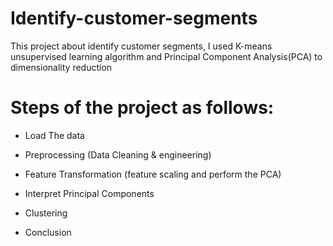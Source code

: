 # Identify-customer-segments
This project about identify customer segments, I used K-means unsupervised learning algorithm and Principal Component Analysis(PCA) to dimensionality reduction

# Steps of the project as follows:

* Load The data

* Preprocessing (Data Cleaning & engineering)

* Feature Transformation (feature scaling and perform the PCA)

* Interpret Principal Components

* Clustering

* Conclusion
